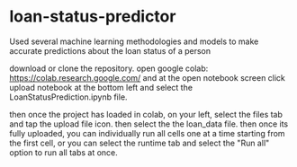 # loan-status-predictor
Used several machine learning methodologies and models to make accurate predictions about the loan status of a person

download or clone the repository. open google colab: https://colab.research.google.com/ and at the open notebook screen click upload notebook at the bottom left and select the LoanStatusPrediction.ipynb file.

then once the project has loaded in colab, on your left, select the files tab and tap the upload file icon. then select the the loan_data file. then once its fully uploaded, you can individually run all cells one at a time starting from the first cell, or you can select the runtime tab and select the "Run all" option to run all tabs at once.
